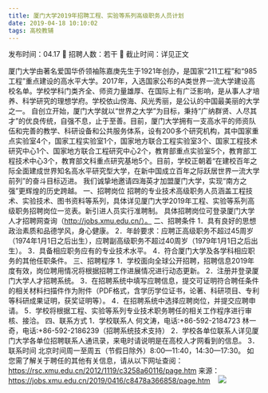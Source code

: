 ```yaml
---
title: 厦门大学2019年招聘工程、实验等系列高级职务人员计划
date: 2019-04-18 10:10:02
tags: 高校教辅
---
```

发布时间：04.17   🌟   招聘人数：若干   🌈   截止时间：详见正文
<!-- more -->

厦门大学由著名爱国华侨领袖陈嘉庚先生于1921年创办，是国家“211工程”和“985工程”重点建设的高水平大学。2017年，入选国家公布的A类世界一流大学建设高校名单。学校学科门类齐全、师资力量雄厚、在国际上有广泛影响，是从事人才培养、科学研究的理想学府。学校依山傍海、风光秀丽，是公认的中国最美丽的大学之一。
自创立开始，厦门大学就以“世界之大学”为目标，秉持“广纳群贤、人尽其才”的优良传统，自强不息，止于至善。目前，厦门大学拥有一支高水平的师资队伍和完善的教学、科研设备和公共服务体系，设有200多个研究机构，其中国家重点实验室4个，国家工程实验室1个，国家地方联合工程实验室3个、国家工程技术研究中心1个、国家地方联合工程研究中心2个，教育部重点实验室5个，教育部工程技术中心3个，教育部文科重点研究基地5个。目前，学校正朝着“在建校百年之际全面建成世界知名高水平研究型大学，在新中国成立百年之际跃居世界一流大学前列”的奋斗目标迈进。
我们诚挚地邀请四海英才加盟厦门大学，实现“南方之强”更辉煌的历史跨越。
一、招聘岗位
招聘的专业技术高级职务人员涵盖工程技术、实验技术、图书资料等系列，具体详见厦门大学2019年工程、实验等系列高级职务招聘岗位一览表。新引进人员实行准聘制。
具体招聘岗位可登录厦门大学人才招聘网查询（http://jobs.xmu.edu.cn/）。
二、招聘条件
1．具有良好的思想政治素质和品德学风，身心健康。
2．年龄要求：应聘正高级职务不超过45周岁（1974年1月1日之后出生），应聘副高级职务不超过40周岁（1979年1月1日之后出生）。
3．具备相应职务应有的专业技术水平。
4．符合厦门大学及各学科相应职务的其他任职条件。
三、招聘程序
1．学校面向全球公开招聘，招聘信息2019年度有效，岗位聘用情况将根据招聘工作进展情况进行动态更新。
2．注册并登录厦门大学人才招聘系统。
3．在招聘系统中填写应聘信息，提交可证明符合聘任条件的相关材料扫描件作为附件（PDF格式，含学历学位证书，论著、科研项目、专利等科研成果证明，获奖证明等）。
4．在招聘系统中选择应聘岗位，并提交应聘申请。
5．学校将根据工程、实验等系列专业技术职务聘任的相关工作程序进行审核、接洽。
四、联系方式
1．学校联系人
何文涛，电话:+86-592-2184723
林一奇，电话:+86-592-2186239（招聘系统技术支持）
2．学校各单位联系人详见厦门大学各单位招聘联系人通讯录，来电时请说明是在高校人才网看到的信息。
3．联系时间
北京时间周一至周五（节假日除外）8:00—11:40，14:30—17:30。
如您需了解关于聘任的其他有关信息，请从以下网址查阅：
https://rsc.xmu.edu.cn/2012/1119/c3258a60116/page.htm
来源：
https://jobs.xmu.edu.cn/2019/0416/c8478a366858/page.htm
 
 ![](https://cdn.weiweiblog.cn/20181015134814.png)